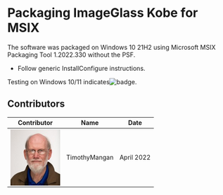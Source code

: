 # Packaging ImageGlass Kobe for MSIX

The software was packaged on Windows 10 21H2 using Microsoft MSIX Packaging Tool 1.2022.330 without the PSF.
* Follow generic InstallConfigure instructions.


Testing on Windows 10/11 indicates![badge](https://img.shields.io/badge/-Full%20Fidelity-brightgreen?style=for-the-badge).  


## Contributors

| Contributor | Name | Date |
|----|----|----|
| [<img src="/media/Contributors/TimMangan.jpg" align="left" Height="128" />](/media/Contributors/TimMangan.jpg) | TimothyMangan | April 2022 |



